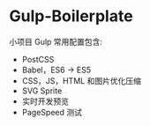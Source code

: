 # Gulp-Boilerplate

小项目 Gulp 常用配置包含:

* PostCSS
* Babel，ES6 -> ES5
* CSS，JS，HTML 和图片优化压缩
* SVG Sprite
* 实时开发预览
* PageSpeed 测试